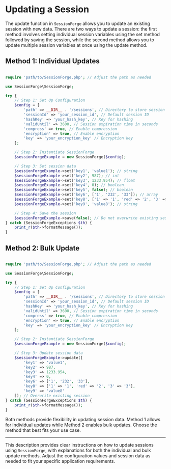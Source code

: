 # Updating a Session

The update function in `SessionForge` allows you to update an existing session with new data. There are two ways to update a session: the first method involves setting individual session variables using the set method followed by saving the session, while the second method allows you to update multiple session variables at once using the update method.

## Method 1: Individual Updates

```php

require 'path/to/SessionForge.php'; // Adjust the path as needed

use SessionForge\SessionForge;

try {
    // Step 1: Set Up Configuration
    $config = [
        'path' => __DIR__ . '/sessions', // Directory to store session files
        'sessionId' => 'your_session_id', // Default session ID
        'hashKey' => 'your_hash_key', // Key for hashing
        'validUntil' => 3600, // Session expiration time in seconds
        'compress' => true, // Enable compression
        'encryption' => true, // Enable encryption
        'key' => 'your_encryption_key' // Encryption key
    ];

    // Step 2: Instantiate SessionForge
    $sessionForgeExample = new SessionForge($config);

    // Step 3: Set session data
    $sessionForgeExample->set('key1', 'value1'); // string
    $sessionForgeExample->set('key2', 987); // int
    $sessionForgeExample->set('key3', 1233.954); // float
    $sessionForgeExample->set('key4', 0); // boolean
    $sessionForgeExample->set('key5', false); // boolean
    $sessionForgeExample->set('key6', ['1', '232', '33']); // array
    $sessionForgeExample->set('key8', ['1' => '1', 'red' => '2', '3' => '3']); // array
    $sessionForgeExample->set('key9', 'value8'); // string

    // Step 4: Save the session
    $sessionForgeExample->save(false); // Do not overwrite existing session
} catch (SessionForgeExceptions $th) {
    print_r($th->formatMessage());
}
```

## Method 2: Bulk Update

```php

require 'path/to/SessionForge.php'; // Adjust the path as needed

use SessionForge\SessionForge;

try {
    // Step 1: Set Up Configuration
    $config = [
        'path' => __DIR__ . '/sessions', // Directory to store session files
        'sessionId' => 'your_session_id', // Default session ID
        'hashKey' => 'your_hash_key', // Key for hashing
        'validUntil' => 3600, // Session expiration time in seconds
        'compress' => true, // Enable compression
        'encryption' => true, // Enable encryption
        'key' => 'your_encryption_key' // Encryption key
    ];

    // Step 2: Instantiate SessionForge
    $sessionForgeExample = new SessionForge($config);

    // Step 3: Update session data
    $sessionForgeExample->update([
        'key1' => 'value1',
        'key2' => 987,
        'key3' => 1233.954,
        'key4' => 0,
        'key6' => ['1', '232', '33'],
        'key8' => ['1' => '1', 'red' => '2', '3' => '3'],
        'key9' => 'value8'
    ]); // Overwrite existing session
} catch (SessionForgeExceptions $th) {
    print_r($th->formatMessage());
}
```

Both methods provide flexibility in updating session data. Method 1 allows for individual updates while Method 2 enables bulk updates. Choose the method that best fits your use case.

---

This description provides clear instructions on how to update sessions using `SessionForge`, with explanations for both the individual and bulk update methods. Adjust the configuration values and session data as needed to fit your specific application requirements.
